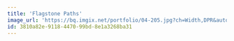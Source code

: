 ```yaml
---
title: 'Flagstone Paths'
image_url: 'https://bq.imgix.net/portfolio/04-205.jpg?ch=Width,DPR&auto=compress,enhance,format&fit=crop&w=300&h=300'
id: 3810a82e-9118-4470-99bd-8e1a3268ba31
---
```

